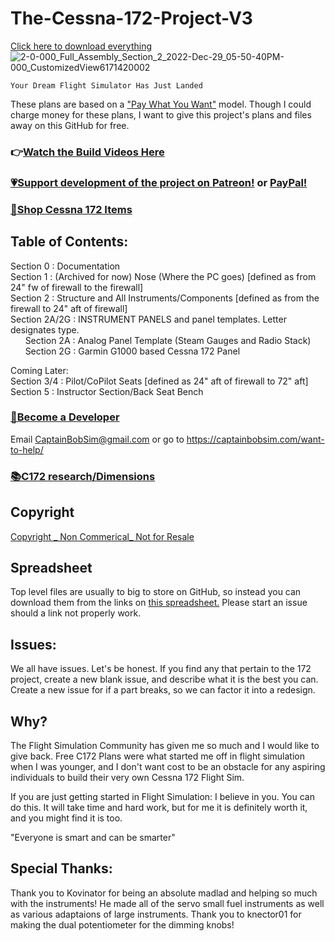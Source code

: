 # The-Cessna-172-Project-V3
[Click here to download everything](https://github.com/CaptainBobSim/The-Cessna-172-Project-V3/archive/refs/heads/main.zip)
![2-0-000_Full_Assembly_Section_2_2022-Dec-29_05-50-40PM-000_CustomizedView6171420002](https://user-images.githubusercontent.com/76851401/209990757-5b79265b-1078-4bf4-af83-6bcda4c6758b.png)

	Your Dream Flight Simulator Has Just Landed

These plans are based on a ["Pay What You Want"](https://captainbobsim.com/product/the-cessna-172-project-files/) model. Though I could charge money for these plans, I want to give this project's plans and files away on this GitHub for free. 
### 👉[Watch the Build Videos Here](https://www.youtube.com/watch?v=Gfau2fuKCAs&list=PL3BZuuA7xo1La9Q11wTtN-bd93COms_3J)
### [💗Support development of the project on Patreon!](https://www.patreon.com/Captain_Bob) or [PayPal!](https://www.paypal.com/donate?business=H4MLB9GPEUEX4&item_name=Cessna+172+Project&currency_code=USD)
### [🛒Shop Cessna 172 Items](https://captainbobsim.com/product-category/cessna-172/)

## Table of Contents: <br />
Section 0 : Documentation <br />
Section 1 : (Archived for now) Nose (Where the PC goes) [defined as from 24" fw of firewall to the firewall]<br />
Section 2 : Structure and All Instruments/Components [defined as from the firewall to 24" aft of firewall] <br />
Section 2A/2G : INSTRUMENT PANELS and panel templates. Letter designates type. <br />
&nbsp;&nbsp;&nbsp;&nbsp;&nbsp; Section 2A : Analog Panel Template (Steam Gauges and Radio Stack) <br />
&nbsp;&nbsp;&nbsp;&nbsp;&nbsp; Section 2G : Garmin G1000 based Cessna 172 Panel <br />

Coming Later: <br />
Section 3/4 : Pilot/CoPilot Seats [defined as 24" aft of firewall to 72" aft] <br />
Section 5 : Instructor Section/Back Seat Bench <br />

### [🔨Become a Developer](https://captainbobsim.com/want-to-help/)
Email CaptainBobSim@gmail.com or go to https://captainbobsim.com/want-to-help/

### [📚C172 research/Dimensions](https://github.com/CaptainBobSim/C172-Research)

## Copyright
[Copyright _ Non Commerical_ Not for Resale](https://creativecommons.org/licenses/by-nc/4.0/)

## Spreadsheet
Top level files are usually to big to store on GitHub, so instead you can download them from the links on [this spreadsheet.](https://docs.google.com/spreadsheets/d/1PClelHtWd3HWM-4E4RQvf7FtlqrC03PmzhzorxXTbhs/edit?usp=sharing)
Please start an issue should a link not properly work.

## Issues:
We all have issues. Let's be honest. If you find any that pertain to the 172 project, create a new blank issue, and describe what it is the best you can.
Create a new issue for if a part breaks, so we can factor it into a redesign.

## Why?
The Flight Simulation Community has given me so much and I would like to give back. Free C172 Plans were what started me off in flight simulation when I was younger, and I don't want cost to be an obstacle for any aspiring individuals to build their very own Cessna 172 Flight Sim.

If you are just getting started in Flight Simulation: I believe in you. You can do this. It will take time and hard work, but for me it is definitely worth it, and you might find it is too.

"Everyone is smart and can be smarter"

## Special Thanks:
Thank you to Kovinator for being an absolute madlad and helping so much with the instruments! He made all of the servo small fuel instruments as well as various adaptaions of large instruments.
Thank you to knector01 for making the dual potentiometer for the dimming knobs!